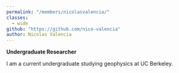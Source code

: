 ```yaml
---
permalink: "/members/nicolasvalencia/"
classes:
  - wide
github: "https://github.com/nico-valencia"
author: Nicolas Valencia
---
```


<strong>Undergraduate Researcher</strong>

I am a current undergraduate studying geophysics at UC Berkeley. 